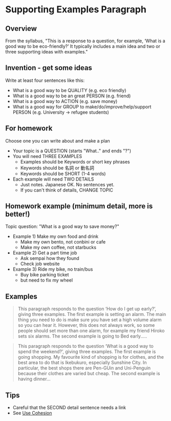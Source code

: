 # Supporting Examples Paragraph


## Overview
From the syllabus, "This is a response to a question, for example, ‘What is a good way to be eco-friendly?’ It typically includes a main idea and two or three supporting ideas with examples."

## Invention - get some ideas

Write at least four sentences like this:

* What is a good way to be QUALITY  (e.g. eco friendly)
* What is a good way to be an great PERSON (e.g. friend)
* What is a good way to ACTION (e.g. save money)
* What is a good way for GROUP to make/do/improve/help/support PERSON (e.g. University -> refugee students)

## For homework
Choose one you can write about and make a plan 

* Your topic is a QUESTION (starts "What.." and ends "?")
* You will need THREE EXAMPLES 
    * Examples should be Keywords or short key phrases
    * Keywords should be 名詞 or 動名詞
    * Keywords should be SHORT (1-4 words)
* Each example will need TWO DETAILS
    * Just notes. Japanese OK. No sentences yet. 
    * If you can't think of details, CHANGE TOPIC

## Homework example (minimum detail, more is better!)
Topic question: "What is a good way to save money?"
* Example 1) Make my own food and drink
    * Make my own bento, not conbini or cafe
    * Make my own coffee, not starbucks 
* Example 2) Get a part time job
    * Ask sempai how they found
    * Check job website
* Example 3) Ride my bike, no train/bus
    * Buy bike parking ticket  
    * but need to fix my wheel

## Examples 
> This paragraph responds to the question ‘How do I get up early?’, giving three examples. The first example is setting an alarm.  The main thing you need to do is make sure you have set a high volume alarm so you can hear it. However, this does not always work, so some people should set more than one alarm, for example my friend Hiroko sets six alarms. The second example is going to Bed early.....



>This paragraph responds to the question ‘What is a good way to spend the weekend?’, giving three examples. The first example is going shopping.  My favourite kind of shopping is for clothes, and the best area to do that is Ikebukuro, especially Sunshine City. In particular, the best shops there are Pen-GUin and Uni-Penguin because their clothes are varied but cheap. The second example is having dinner...

## Tips
* Careful that the SECOND detail sentence needs a link
* See [Use Cohesion](Style-UseCohesion)



        
